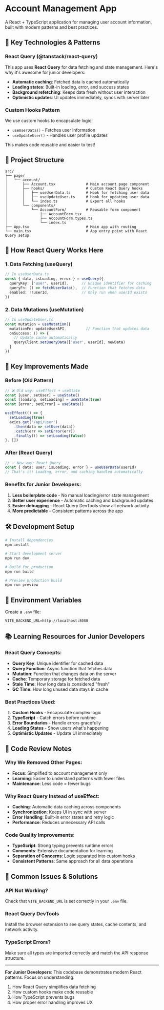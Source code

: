 # Account Management App

A React + TypeScript application for managing user account information, built with modern patterns and best practices.

## 🚀 Key Technologies & Patterns

### React Query (@tanstack/react-query)
This app uses **React Query** for data fetching and state management. Here's why it's awesome for junior developers:

- **Automatic caching**: Fetched data is cached automatically
- **Loading states**: Built-in loading, error, and success states
- **Background refetching**: Keeps data fresh without user interaction
- **Optimistic updates**: UI updates immediately, syncs with server later

### Custom Hooks Pattern
We use custom hooks to encapsulate logic:
- `useUserData()` - Fetches user information
- `useUpdateUser()` - Handles user profile updates

This makes code reusable and easier to test!

## 📁 Project Structure

```
src/
├── page/
│   └── account/
│       ├── Account.tsx              # Main account page component
│       ├── hooks/                   # Custom React Query hooks
│       │   ├── useUserData.ts       # Hook for fetching user data
│       │   ├── useUpdateUser.ts     # Hook for updating user data
│       │   └── index.ts             # Export all hooks
│       └── components/
│           └── AccountForm/         # Reusable form component
│               ├── AccountForm.tsx
│               ├── AccountForm.types.ts
│               └── index.ts
├── App.tsx                          # Main app with routing
└── main.tsx                         # App entry point with React Query setup
```

## 🔄 How React Query Works Here

### 1. Data Fetching (useQuery)
```typescript
// In useUserData.ts
const { data, isLoading, error } = useQuery({
  queryKey: ['user', userId],      // Unique identifier for caching
  queryFn: () => fetchUserData(),  // Function that fetches data
  enabled: !!userId,               // Only run when userId exists
})
```

### 2. Data Mutations (useMutation)
```typescript
// In useUpdateUser.ts
const mutation = useMutation({
  mutationFn: updateUserAPI,         // Function that updates data
  onSuccess: () => {
    // Update cache automatically
    queryClient.setQueryData(['user', userId], newData)
  }
})
```

## 🎯 Key Improvements Made

### Before (Old Pattern)
```typescript
// ❌ Old way: useEffect + useState
const [user, setUser] = useState()
const [loading, setLoading] = useState(true)
const [error, setError] = useState()

useEffect(() => {
  setLoading(true)
  axios.get('/api/user')
    .then(data => setUser(data))
    .catch(err => setError(err))
    .finally(() => setLoading(false))
}, [])
```

### After (React Query)
```typescript
// ✅ New way: React Query
const { data: user, isLoading, error } = useUserData(userId)
// That's it! Loading, error, and caching handled automatically
```

### Benefits for Junior Developers:
1. **Less boilerplate code** - No manual loading/error state management
2. **Better user experience** - Automatic caching and background updates
3. **Easier debugging** - React Query DevTools show all network activity
4. **More predictable** - Consistent patterns across the app

## 🛠️ Development Setup

```bash
# Install dependencies
npm install

# Start development server
npm run dev

# Build for production
npm run build

# Preview production build
npm run preview
```

## 🔧 Environment Variables

Create a `.env` file:
```
VITE_BACKEND_URL=http://localhost:8080
```

## 📚 Learning Resources for Junior Developers

### React Query Concepts:
- **Query Key**: Unique identifier for cached data
- **Query Function**: Async function that fetches data
- **Mutation**: Function that changes data on the server
- **Cache**: Temporary storage for fetched data
- **Stale Time**: How long data is considered "fresh"
- **GC Time**: How long unused data stays in cache

### Best Practices Used:
1. **Custom Hooks** - Encapsulate complex logic
2. **TypeScript** - Catch errors before runtime
3. **Error Boundaries** - Handle errors gracefully
4. **Loading States** - Show users what's happening
5. **Optimistic Updates** - Update UI immediately

## 🚦 Code Review Notes

### Why We Removed Other Pages:
- **Focus**: Simplified to account management only
- **Learning**: Easier to understand patterns with fewer files
- **Maintenance**: Less code = fewer bugs

### Why React Query Instead of useEffect:
- **Caching**: Automatic data caching across components
- **Synchronization**: Keeps UI in sync with server
- **Error Handling**: Built-in error states and retry logic
- **Performance**: Reduces unnecessary API calls

### Code Quality Improvements:
- **TypeScript**: Strong typing prevents runtime errors
- **Comments**: Extensive documentation for learning
- **Separation of Concerns**: Logic separated into custom hooks
- **Consistent Patterns**: Same approach for all data operations

## 🐛 Common Issues & Solutions

### API Not Working?
Check that `VITE_BACKEND_URL` is set correctly in your `.env` file.

### React Query DevTools
Install the browser extension to see query states, cache contents, and network activity.

### TypeScript Errors?
Make sure all types are imported correctly and match the API response structure.

---

**For Junior Developers**: This codebase demonstrates modern React patterns. Focus on understanding:
1. How React Query simplifies data fetching
2. How custom hooks make code reusable
3. How TypeScript prevents bugs
4. How proper error handling improves UX
